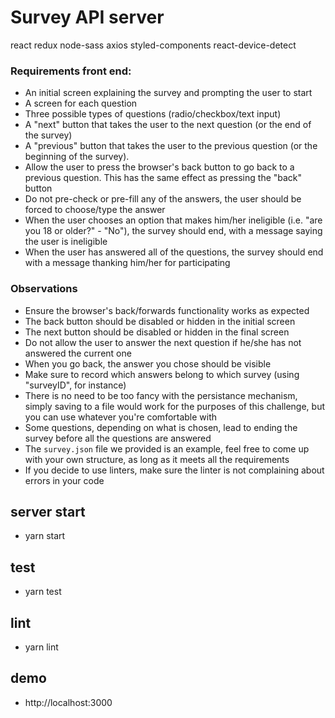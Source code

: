 # Survey API server

react
redux
node-sass
axios
styled-components
react-device-detect

### Requirements front end:

- An initial screen explaining the survey and prompting the user to start
- A screen for each question
- Three possible types of questions (radio/checkbox/text input)
- A "next" button that takes the user to the next question (or the end of the survey)
- A "previous" button that takes the user to the previous question (or the beginning of the survey).
- Allow the user to press the browser's back button to go back to a previous question. This has the same effect as pressing the "back" button
- Do not pre-check or pre-fill any of the answers, the user should be forced to choose/type the answer
- When the user chooses an option that makes him/her ineligible (i.e. "are you 18 or older?" - "No"), the survey should end, with a message saying the user is ineligible
- When the user has answered all of the questions, the survey should end with a message thanking him/her for participating

### Observations

- Ensure the browser's back/forwards functionality works as expected
- The back button should be disabled or hidden in the initial screen
- The next button should be disabled or hidden in the final screen
- Do not allow the user to answer the next question if he/she has not answered the current one
- When you go back, the answer you chose should be visible
- Make sure to record which answers belong to which survey (using "surveyID", for instance)
- There is no need to be too fancy with the persistance mechanism, simply saving to a file would work for the purposes of this challenge, but you can use whatever you're comfortable with
- Some questions, depending on what is chosen, lead to ending the survey before all the questions are answered
- The `survey.json` file we provided is an example, feel free to come up with your own structure, as long as it meets all the requirements
- If you decide to use linters, make sure the linter is not complaining about errors in your code

## server start

- yarn start

## test

- yarn test

## lint

- yarn lint

## demo

- http://localhost:3000
